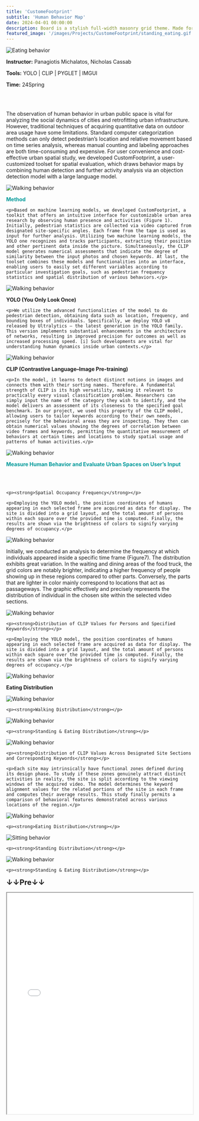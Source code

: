 ```yaml
---
title: 'CustomeFootprint'
subtitle: 'Human Behavior Map'
date: 2024-04-01 00:00:00
description: Board is a stylish full-width masonry grid theme. Made for designers, artists, photographers and developers to show off their best work.
featured_image: '/images/Projects/CustomeFootprint/standing_eating.gif'
---
```


<!-- ![hi]({{site.baseurl}}/images/Projects/gh/gh.png/) -->

<!-- <div class="gallery" data-columns="2">
  <img src="{{site.baseurl}}/images/Projects/CustomeFootprint/eating.gif" alt="Eating">
  <img src="{{site.baseurl}}/images/Projects/CustomeFootprint/walking.gif" alt="Walking">
  <img src="{{site.baseurl}}/images/Projects/CustomeFootprint/standing_eating.gif" alt="Standing Eating">
  <img src="{{site.baseurl}}/images/Projects/CustomeFootprint/YOLO_CLIP.gif" alt="YOLO CLIP">
</div> -->

<div class="kgallery">
    <div class="kgallery__item">
        <img src="{{site.baseurl}}/images/Projects/CustomeFootprint/eating.gif" alt="Eating behavior">
        <div class="kgallery__caption">
            <p><strong>Instructor:</strong> Panagiotis Michalatos, Nicholas Cassab</p>
            <p><strong>Tools:</strong> YOLO | CLIP | PYGLET | IMGUI</p>
            <p><strong>Time:</strong> 24Spring</p>
            <br><br>
            <p>The observation of human behavior in urban public space is vital for analyzing the social dynamics of cities and retrofitting urban infrastructure. However, traditional techniques of acquiring quantitative data on outdoor area usage have some limitations. Standard computer categorization methods can only detect pedestrian’s location and relative movement based on time series analysis, whereas manual counting and labeling approaches are both time-consuming and expensive. For user convenience and cost-effective urban spatial study, we developed CustomFootprint, a user-customized toolset for spatial evaluation, which draws behavior maps by combining human detection and further activity analysis via an objection detection model with a large language model.</p>
        </div>
    </div>

<div class="kgallery__item">
<img src="{{site.baseurl}}/images/Projects/CustomeFootprint/method.png" alt="Walking behavior">
<div class="kgallery__caption">
    <p style="color: rgb(0, 153, 153);"><strong>Method</strong></p>
    
    <p>Based on machine learning models, we developed CustomFootprint, a toolkit that offers an intuitive interface for customizable urban area research by observing human presence and activities (Figure 1). Initially, pedestrian statistics are collected via video captured from designated site-specific angles. Each frame from the tape is used as input for further analysis. Utilizing two machine learning models, the YOLO one recognizes and tracks participants, extracting their position and other pertinent data inside the picture. Simultaneously, the CLIP model generates numerical assessments that indicate the degree of similarity between the input photos and chosen keywords. At last, the toolset combines these models and functionalities into an interface, enabling users to easily set different variables according to particular investigation goals, such as pedestrian frequency statistics and spatial distribution of various behaviors.</p>
</div>
</div>


<div class="kgallery__item">
<img src="{{site.baseurl}}/images/Projects/CustomeFootprint/YOLO_MODEL.png" alt="Walking behavior">
<div class="kgallery__caption">
    <p><strong>YOLO (You Only Look Once)</strong></p>
    
    <p>We utilize the advanced functionalities of the model to do pedestrian detection, obtaining data such as location, frequency, and bounding boxes of individuals. Specifically, we deploy YOLO v8 released by Ultralytics – the latest generation in the YOLO family. This version implements substantial enhancements in the architecture of networks, resulting in improved precision for outcomes as well as increased processing speed. [i] Such developments are vital for understanding human dynamics inside urban contexts.</p>
</div>
</div>

<div class="kgallery__item">
<img src="{{site.baseurl}}/images/Projects/CustomeFootprint/CLIP_MODEL.png" alt="Walking behavior">
<div class="kgallery__caption">
    <p><strong>CLIP (Contrastive Language–Image Pre-training)</strong></p>
    
    <p>In the model, it learns to detect distinct notions in images and connects them with their sorting names. Therefore. A fundamental strength of CLIP is its high versatility, making it relevant to practically every visual classification problem. Researchers can simply input the name of the category they wish to identify, and the model delivers an assessment of its closeness to the specified goal benchmark. In our project, we used this property of the CLIP model, allowing users to tailor keywords according to their own needs, precisely for the behavioral areas they are inspecting. They then can obtain numerical values showing the degrees of correlation between video frames and keywords, permitting the quantitative measurement of behaviors at certain times and locations to study spatial usage and patterns of human activities.</p>
</div>
</div>

<div class="kgallery__item">
<img src="{{site.baseurl}}/images/Projects/CustomeFootprint/M_FRE.png" alt="Walking behavior">
<div class="kgallery__caption">
    <p style="color: rgb(0, 153, 153);"><strong>Measure Human Behavior and Evaluate Urban Spaces on User’s Input</strong></p><br><br>

    <p><strong>Spatial Occupancy Frequency</strong></p>
    
    <p>Employing the YOLO model, the position coordinates of humans appearing in each selected frame are acquired as data for display. The site is divided into a grid layout, and the total amount of persons within each square over the provided time is computed. Finally, the results are shown via the brightness of colors to signify varying degrees of occupancy.</p>
</div>
</div>

<div class="kgallery__item">
<img src="{{site.baseurl}}/images/Projects/CustomeFootprint/FRE.png" alt="Walking behavior">
<div class="kgallery__caption">
    <p>Initially, we conducted an analysis to determine the frequency at which individuals appeared inside a specific time frame (Figure7). The distribution exhibits great variation. In the waiting and dining areas of the food truck, the grid colors are notably brighter, indicating a higher frequency of people showing up in these regions compared to other parts. Conversely, the parts that are lighter in color mainly correspond to locations that act as passageways. The graphic effectively and precisely represents the distribution of individual in the chosen site within the selected video sections.</p>

</div>
</div>

<div class="kgallery__item">
<img src="{{site.baseurl}}/images/Projects/CustomeFootprint/YOLO+CLIP.png" alt="Walking behavior">
<div class="kgallery__caption">

    <p><strong>Distribution of CLIP Values for Persons and Specified Keywords</strong></p>
    
    <p>Employing the YOLO model, the position coordinates of humans appearing in each selected frame are acquired as data for display. The site is divided into a grid layout, and the total amount of persons within each square over the provided time is computed. Finally, the results are shown via the brightness of colors to signify varying degrees of occupancy.</p>
</div>
</div>

<div class="kgallery__item">
<img src="{{site.baseurl}}/images/Projects/CustomeFootprint/eating.gif" alt="Walking behavior">
<div class="kgallery__caption">
    <p><strong>Eating Distribution</strong></p>
    
</div>
</div>
<div class="kgallery__item">
<img src="{{site.baseurl}}/images/Projects/CustomeFootprint/walking.gif" alt="Walking behavior">
<div class="kgallery__caption">

    <p><strong>Walking Distribution</strong></p>
</div>
</div>
<div class="kgallery__item">
<img src="{{site.baseurl}}/images/Projects/CustomeFootprint/standing_eating.gif" alt="Walking behavior">
<div class="kgallery__caption">

    <p><strong>Standing & Eating Distribution</strong></p>
</div>
</div>

<div class="kgallery__item">
<img src="{{site.baseurl}}/images/Projects/CustomeFootprint/REGION+CLIP.png" alt="Walking behavior">
<div class="kgallery__caption">

    <p><strong>Distribution of CLIP Values Across Designated Site Sections and Corresponding Keywords</strong></p>
    
    <p>Each site may intrinsically have functional zones defined during its design phase. To study if these zones genuinely attract distinct activities in reality, the site is split according to the viewing windows of the acquired video. The model determines the keyword alignment values for the related portions of the site in each frame and computes their average results. This study finally permits a comparison of behavioral features demonstrated across various locations of the region.</p>
</div>
</div>

<div class="kgallery__item">
<img src="{{site.baseurl}}/images/Projects/CustomeFootprint/REGION_EAT.png" alt="Walking behavior">
<div class="kgallery__caption">

    <p><strong>Eating Distribution</strong></p>
</div>
</div>
<div class="kgallery__item">
<img src="{{site.baseurl}}/images/Projects/CustomeFootprint/REGION_STAND.png" alt="Sitting behavior">
<div class="kgallery__caption">

    <p><strong>Standing Distribution</strong></p>
</div>
</div>
<div class="kgallery__item">
<img src="{{site.baseurl}}/images/Projects/CustomeFootprint/REGION_ST+EAT.png" alt="Walking behavior">
<div class="kgallery__caption">

    <p><strong>Standing & Eating Distribution</strong></p>
</div>
</div>

</div>

<div style="text-align: left; margin-right: 25px;">

<strong><a style="font-size: 20px">↓↓Pre↓↓</a></strong>
</div>



<iframe src="{{site.baseurl}}//images/Projects/CustomeFootprint/Kefan_508.pdf" width="100%" height="600px"></iframe>

<!-- [download]({{site.baseurl}}/images/Projects/CustomeFootprint/Kefan_0322.pdf/) -->